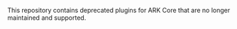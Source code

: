 This repository contains deprecated plugins for ARK Core that are no longer maintained and supported.

